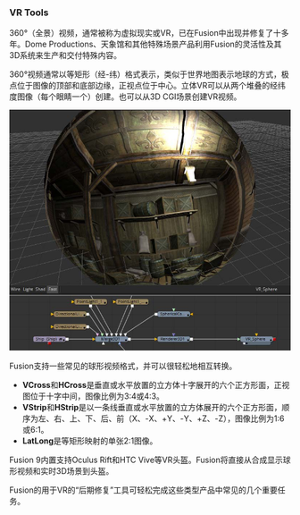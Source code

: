 ### VR Tools

360°（全景）视频，通常被称为虚拟现实或VR，已在Fusion中出现并修复了十多年。Dome Productions、天象馆和其他特殊场景产品利用Fusion的灵活性及其3D系统来生产和交付特殊内容。

360°视频通常以等矩形（经-纬）格式表示，类似于世界地图表示地球的方式，极点位于图像的顶部和底部边缘，正视点位于中心。立体VR可以从两个堆叠的经纬度图像（每个眼睛一个）创建。也可以从3D CGI场景创建VR视频。

![VRTools_](images/VRTools_.jpg)

Fusion支持一些常见的球形视频格式，并可以很轻松地相互转换。

- **VCross**和**HCross**是垂直或水平放置的立方体十字展开的六个正方形面，正视图位于十字中间，图像比例为3:4或4:3。
- **VStrip**和**HStrip**是以一条线垂直或水平放置的立方体展开的六个正方形面，顺序为左、右、上、下、后、前（X、-X、+Y、-Y、+Z、-Z），图像比例为1:6或6:1。
- **LatLong**是等矩形映射的单张2:1图像。

Fusion 9内置支持Oculus Rift和HTC Vive等VR头盔。Fusion将直接从合成显示球形视频和实时3D场景到头盔。

Fusion的用于VR的“后期修复”工具可轻松完成这些类型产品中常见的几个重要任务。